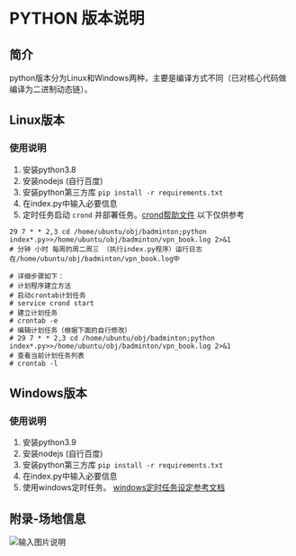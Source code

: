 # PYTHON 版本说明
## 简介
python版本分为Linux和Windows两种，主要是编译方式不同（已对核心代码做编译为二进制动态链）。

## Linux版本
### 使用说明
1. 安装python3.8
2. 安装nodejs (自行百度)
3. 安装python第三方库 `pip install -r requirements.txt` 
4. 在index.py中输入必要信息
5. 定时任务启动 `crond` 并部署任务。[crond帮助文件](https://linuxhandbook.com/start-stop-restart-cron/)   以下仅供参考
``` 
29 7 * * 2,3 cd /home/ubuntu/obj/badminton;python index*.py>>/home/ubuntu/obj/badminton/vpn_book.log 2>&1
# 分钟 小时 每周的周二周三 （执行index.py程序）运行日志在/home/ubuntu/obj/badminton/vpn_book.log中

# 详细步骤如下：
# 计划程序建立方法
# 启动crontab计划任务
# service crond start
# 建立计划任务
# crontab -e
# 编辑计划任务（根据下面的自行修改）
# 29 7 * * 2,3 cd /home/ubuntu/obj/badminton;python index*.py>>/home/ubuntu/obj/badminton/vpn_book.log 2>&1
# 查看当前计划任务列表
# crontab -l
``` 

## Windows版本
### 使用说明
1. 安装python3.9
2. 安装nodejs (自行百度)
3. 安装python第三方库 `pip install -r requirements.txt` 
4. 在index.py中输入必要信息
5. 使用windows定时任务。 [windows定时任务设定参考文档](https://blog.csdn.net/David_jiahuan/article/details/99960427)

## 附录-场地信息   
![输入图片说明](https://gitee.com/barlown/gym_item/raw/master/img_bed/place%20code.png)  


































